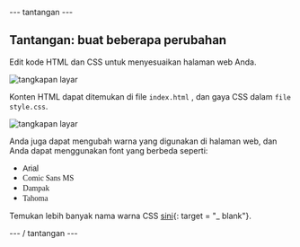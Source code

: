 \--- tantangan \---

## Tantangan: buat beberapa perubahan

Edit kode HTML dan CSS untuk menyesuaikan halaman web Anda.

![tangkapan layar](images/story-changes.png)

Konten HTML dapat ditemukan di file `index.html` , dan gaya CSS dalam `file style.css`.

![tangkapan layar](images/story-files.png)

Anda juga dapat mengubah warna yang digunakan di halaman web, dan Anda dapat menggunakan font yang berbeda seperti:

+ <span style="font-family: Arial;">Arial</span>
+ <span style="font-family: Comic Sans MS;">Comic Sans MS</span>
+ <span style="font-family: Impact;">Dampak</span>
+ <span style="font-family: Tahoma;">Tahoma</span>

Temukan lebih banyak nama warna CSS [sini](http://jumpto.cc/colours){: target = "_ blank"}.

\--- / tantangan \---